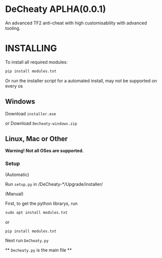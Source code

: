 # DeCheaty APLHA(0.0.1)
An advanced TF2 anti-cheat with high customisability with advanced tooling.

# INSTALLING
To install all required modules:

```txt
pip install modules.txt
```
Or run the installer script for a automated install, may not be supported on every os

## Windows
Download ``installer.exe``

or Download ``Decheaty-windows.zip``

## Linux, Mac or Other
__Warning! Not all OSes are supported.__

### Setup

(Automatic)

Run ``setup.py`` in /DeCheaty-*/Upgrade/installer/

(Manual)

First, to get the python librarys, run

```txt
sudo apt install modules.txt
```

or

```txt
pip install modules.txt
```

Next run ``DeCheaty.py``

** ``Decheaty.py`` is the main file **
